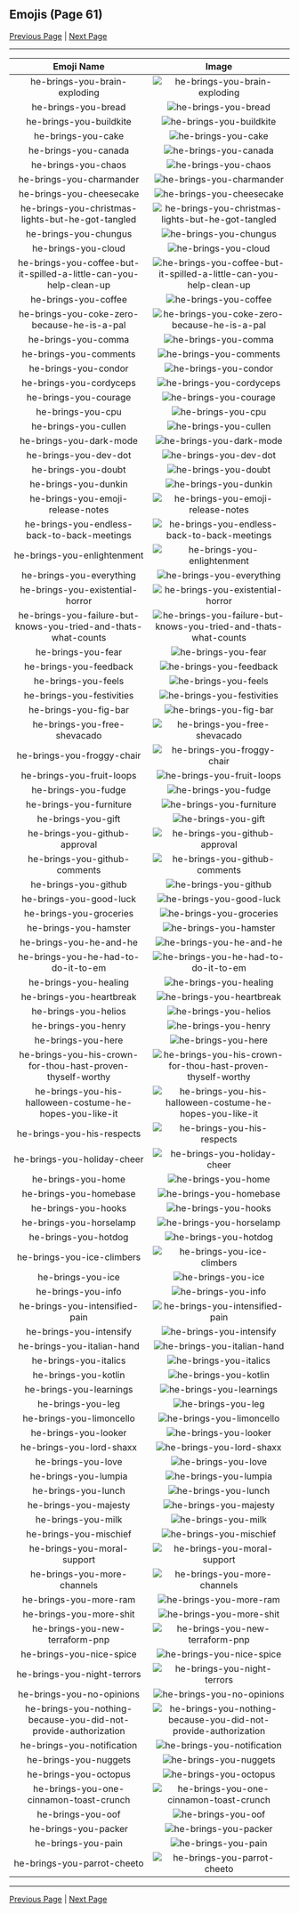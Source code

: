 
## Emojis (Page 61)

[Previous Page](/docs/hc/page-h-0060.md)
  | [Next Page](/docs/hc/page-h-0062.md)

<hr />

|Emoji Name|Image|
| :-: | :-: |
|he-brings-you-brain-exploding| ![he-brings-you-brain-exploding](/emojis/hc/he-brings-you-brain-exploding.png)|
|he-brings-you-bread| ![he-brings-you-bread](/emojis/hc/he-brings-you-bread.png)|
|he-brings-you-buildkite| ![he-brings-you-buildkite](/emojis/hc/he-brings-you-buildkite.png)|
|he-brings-you-cake| ![he-brings-you-cake](/emojis/hc/he-brings-you-cake.png)|
|he-brings-you-canada| ![he-brings-you-canada](/emojis/hc/he-brings-you-canada.png)|
|he-brings-you-chaos| ![he-brings-you-chaos](/emojis/hc/he-brings-you-chaos.png)|
|he-brings-you-charmander| ![he-brings-you-charmander](/emojis/hc/he-brings-you-charmander.jpg)|
|he-brings-you-cheesecake| ![he-brings-you-cheesecake](/emojis/hc/he-brings-you-cheesecake.png)|
|he-brings-you-christmas-lights-but-he-got-tangled| ![he-brings-you-christmas-lights-but-he-got-tangled](/emojis/hc/he-brings-you-christmas-lights-but-he-got-tangled.png)|
|he-brings-you-chungus| ![he-brings-you-chungus](/emojis/hc/he-brings-you-chungus.png)|
|he-brings-you-cloud| ![he-brings-you-cloud](/emojis/hc/he-brings-you-cloud.png)|
|he-brings-you-coffee-but-it-spilled-a-little-can-you-help-clean-up| ![he-brings-you-coffee-but-it-spilled-a-little-can-you-help-clean-up](/emojis/hc/he-brings-you-coffee-but-it-spilled-a-little-can-you-help-clean-up.png)|
|he-brings-you-coffee| ![he-brings-you-coffee](/emojis/hc/he-brings-you-coffee.png)|
|he-brings-you-coke-zero-because-he-is-a-pal| ![he-brings-you-coke-zero-because-he-is-a-pal](/emojis/hc/he-brings-you-coke-zero-because-he-is-a-pal.png)|
|he-brings-you-comma| ![he-brings-you-comma](/emojis/hc/he-brings-you-comma.png)|
|he-brings-you-comments| ![he-brings-you-comments](/emojis/hc/he-brings-you-comments.png)|
|he-brings-you-condor| ![he-brings-you-condor](/emojis/hc/he-brings-you-condor.png)|
|he-brings-you-cordyceps| ![he-brings-you-cordyceps](/emojis/hc/he-brings-you-cordyceps.png)|
|he-brings-you-courage| ![he-brings-you-courage](/emojis/hc/he-brings-you-courage.png)|
|he-brings-you-cpu| ![he-brings-you-cpu](/emojis/hc/he-brings-you-cpu.png)|
|he-brings-you-cullen| ![he-brings-you-cullen](/emojis/hc/he-brings-you-cullen.png)|
|he-brings-you-dark-mode| ![he-brings-you-dark-mode](/emojis/hc/he-brings-you-dark-mode.jpg)|
|he-brings-you-dev-dot| ![he-brings-you-dev-dot](/emojis/hc/he-brings-you-dev-dot.png)|
|he-brings-you-doubt| ![he-brings-you-doubt](/emojis/hc/he-brings-you-doubt.png)|
|he-brings-you-dunkin| ![he-brings-you-dunkin](/emojis/hc/he-brings-you-dunkin.png)|
|he-brings-you-emoji-release-notes| ![he-brings-you-emoji-release-notes](/emojis/hc/he-brings-you-emoji-release-notes.gif)|
|he-brings-you-endless-back-to-back-meetings| ![he-brings-you-endless-back-to-back-meetings](/emojis/hc/he-brings-you-endless-back-to-back-meetings.png)|
|he-brings-you-enlightenment| ![he-brings-you-enlightenment](/emojis/hc/he-brings-you-enlightenment.png)|
|he-brings-you-everything| ![he-brings-you-everything](/emojis/hc/he-brings-you-everything.gif)|
|he-brings-you-existential-horror| ![he-brings-you-existential-horror](/emojis/hc/he-brings-you-existential-horror.png)|
|he-brings-you-failure-but-knows-you-tried-and-thats-what-counts| ![he-brings-you-failure-but-knows-you-tried-and-thats-what-counts](/emojis/hc/he-brings-you-failure-but-knows-you-tried-and-thats-what-counts.png)|
|he-brings-you-fear| ![he-brings-you-fear](/emojis/hc/he-brings-you-fear.png)|
|he-brings-you-feedback| ![he-brings-you-feedback](/emojis/hc/he-brings-you-feedback.png)|
|he-brings-you-feels| ![he-brings-you-feels](/emojis/hc/he-brings-you-feels.png)|
|he-brings-you-festivities| ![he-brings-you-festivities](/emojis/hc/he-brings-you-festivities.png)|
|he-brings-you-fig-bar| ![he-brings-you-fig-bar](/emojis/hc/he-brings-you-fig-bar.png)|
|he-brings-you-free-shevacado| ![he-brings-you-free-shevacado](/emojis/hc/he-brings-you-free-shevacado.png)|
|he-brings-you-froggy-chair| ![he-brings-you-froggy-chair](/emojis/hc/he-brings-you-froggy-chair.png)|
|he-brings-you-fruit-loops| ![he-brings-you-fruit-loops](/emojis/hc/he-brings-you-fruit-loops.gif)|
|he-brings-you-fudge| ![he-brings-you-fudge](/emojis/hc/he-brings-you-fudge.png)|
|he-brings-you-furniture| ![he-brings-you-furniture](/emojis/hc/he-brings-you-furniture.png)|
|he-brings-you-gift| ![he-brings-you-gift](/emojis/hc/he-brings-you-gift.png)|
|he-brings-you-github-approval| ![he-brings-you-github-approval](/emojis/hc/he-brings-you-github-approval.png)|
|he-brings-you-github-comments| ![he-brings-you-github-comments](/emojis/hc/he-brings-you-github-comments.png)|
|he-brings-you-github| ![he-brings-you-github](/emojis/hc/he-brings-you-github.png)|
|he-brings-you-good-luck| ![he-brings-you-good-luck](/emojis/hc/he-brings-you-good-luck.png)|
|he-brings-you-groceries| ![he-brings-you-groceries](/emojis/hc/he-brings-you-groceries.png)|
|he-brings-you-hamster| ![he-brings-you-hamster](/emojis/hc/he-brings-you-hamster.png)|
|he-brings-you-he-and-he| ![he-brings-you-he-and-he](/emojis/hc/he-brings-you-he-and-he.png)|
|he-brings-you-he-had-to-do-it-to-em| ![he-brings-you-he-had-to-do-it-to-em](/emojis/hc/he-brings-you-he-had-to-do-it-to-em.png)|
|he-brings-you-healing| ![he-brings-you-healing](/emojis/hc/he-brings-you-healing.png)|
|he-brings-you-heartbreak| ![he-brings-you-heartbreak](/emojis/hc/he-brings-you-heartbreak.png)|
|he-brings-you-helios| ![he-brings-you-helios](/emojis/hc/he-brings-you-helios.png)|
|he-brings-you-henry| ![he-brings-you-henry](/emojis/hc/he-brings-you-henry.png)|
|he-brings-you-here| ![he-brings-you-here](/emojis/hc/he-brings-you-here.png)|
|he-brings-you-his-crown-for-thou-hast-proven-thyself-worthy| ![he-brings-you-his-crown-for-thou-hast-proven-thyself-worthy](/emojis/hc/he-brings-you-his-crown-for-thou-hast-proven-thyself-worthy.png)|
|he-brings-you-his-halloween-costume-he-hopes-you-like-it| ![he-brings-you-his-halloween-costume-he-hopes-you-like-it](/emojis/hc/he-brings-you-his-halloween-costume-he-hopes-you-like-it.png)|
|he-brings-you-his-respects| ![he-brings-you-his-respects](/emojis/hc/he-brings-you-his-respects.png)|
|he-brings-you-holiday-cheer| ![he-brings-you-holiday-cheer](/emojis/hc/he-brings-you-holiday-cheer.png)|
|he-brings-you-home| ![he-brings-you-home](/emojis/hc/he-brings-you-home.png)|
|he-brings-you-homebase| ![he-brings-you-homebase](/emojis/hc/he-brings-you-homebase.png)|
|he-brings-you-hooks| ![he-brings-you-hooks](/emojis/hc/he-brings-you-hooks.png)|
|he-brings-you-horselamp| ![he-brings-you-horselamp](/emojis/hc/he-brings-you-horselamp.png)|
|he-brings-you-hotdog| ![he-brings-you-hotdog](/emojis/hc/he-brings-you-hotdog.png)|
|he-brings-you-ice-climbers| ![he-brings-you-ice-climbers](/emojis/hc/he-brings-you-ice-climbers.png)|
|he-brings-you-ice| ![he-brings-you-ice](/emojis/hc/he-brings-you-ice.png)|
|he-brings-you-info| ![he-brings-you-info](/emojis/hc/he-brings-you-info.png)|
|he-brings-you-intensified-pain| ![he-brings-you-intensified-pain](/emojis/hc/he-brings-you-intensified-pain.gif)|
|he-brings-you-intensify| ![he-brings-you-intensify](/emojis/hc/he-brings-you-intensify.gif)|
|he-brings-you-italian-hand| ![he-brings-you-italian-hand](/emojis/hc/he-brings-you-italian-hand.png)|
|he-brings-you-italics| ![he-brings-you-italics](/emojis/hc/he-brings-you-italics.png)|
|he-brings-you-kotlin| ![he-brings-you-kotlin](/emojis/hc/he-brings-you-kotlin.png)|
|he-brings-you-learnings| ![he-brings-you-learnings](/emojis/hc/he-brings-you-learnings.png)|
|he-brings-you-leg| ![he-brings-you-leg](/emojis/hc/he-brings-you-leg.png)|
|he-brings-you-limoncello| ![he-brings-you-limoncello](/emojis/hc/he-brings-you-limoncello.png)|
|he-brings-you-looker| ![he-brings-you-looker](/emojis/hc/he-brings-you-looker.png)|
|he-brings-you-lord-shaxx| ![he-brings-you-lord-shaxx](/emojis/hc/he-brings-you-lord-shaxx.png)|
|he-brings-you-love| ![he-brings-you-love](/emojis/hc/he-brings-you-love.png)|
|he-brings-you-lumpia| ![he-brings-you-lumpia](/emojis/hc/he-brings-you-lumpia.png)|
|he-brings-you-lunch| ![he-brings-you-lunch](/emojis/hc/he-brings-you-lunch.png)|
|he-brings-you-majesty| ![he-brings-you-majesty](/emojis/hc/he-brings-you-majesty.png)|
|he-brings-you-milk| ![he-brings-you-milk](/emojis/hc/he-brings-you-milk.png)|
|he-brings-you-mischief| ![he-brings-you-mischief](/emojis/hc/he-brings-you-mischief.png)|
|he-brings-you-moral-support| ![he-brings-you-moral-support](/emojis/hc/he-brings-you-moral-support.png)|
|he-brings-you-more-channels| ![he-brings-you-more-channels](/emojis/hc/he-brings-you-more-channels.png)|
|he-brings-you-more-ram| ![he-brings-you-more-ram](/emojis/hc/he-brings-you-more-ram.png)|
|he-brings-you-more-shit| ![he-brings-you-more-shit](/emojis/hc/he-brings-you-more-shit.png)|
|he-brings-you-new-terraform-pnp| ![he-brings-you-new-terraform-pnp](/emojis/hc/he-brings-you-new-terraform-pnp.png)|
|he-brings-you-nice-spice| ![he-brings-you-nice-spice](/emojis/hc/he-brings-you-nice-spice.png)|
|he-brings-you-night-terrors| ![he-brings-you-night-terrors](/emojis/hc/he-brings-you-night-terrors.png)|
|he-brings-you-no-opinions| ![he-brings-you-no-opinions](/emojis/hc/he-brings-you-no-opinions.png)|
|he-brings-you-nothing-because-you-did-not-provide-authorization| ![he-brings-you-nothing-because-you-did-not-provide-authorization](/emojis/hc/he-brings-you-nothing-because-you-did-not-provide-authorization.png)|
|he-brings-you-notification| ![he-brings-you-notification](/emojis/hc/he-brings-you-notification.png)|
|he-brings-you-nuggets| ![he-brings-you-nuggets](/emojis/hc/he-brings-you-nuggets.png)|
|he-brings-you-octopus| ![he-brings-you-octopus](/emojis/hc/he-brings-you-octopus.png)|
|he-brings-you-one-cinnamon-toast-crunch| ![he-brings-you-one-cinnamon-toast-crunch](/emojis/hc/he-brings-you-one-cinnamon-toast-crunch.png)|
|he-brings-you-oof| ![he-brings-you-oof](/emojis/hc/he-brings-you-oof.png)|
|he-brings-you-packer| ![he-brings-you-packer](/emojis/hc/he-brings-you-packer.png)|
|he-brings-you-pain| ![he-brings-you-pain](/emojis/hc/he-brings-you-pain.png)|
|he-brings-you-parrot-cheeto| ![he-brings-you-parrot-cheeto](/emojis/hc/he-brings-you-parrot-cheeto.png)|

<hr/>

[Previous Page](/docs/hc/page-h-0060.md)
  | [Next Page](/docs/hc/page-h-0062.md)